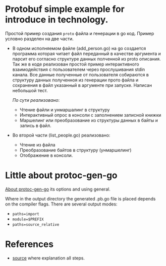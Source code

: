 # Protobuf simple example for introduce in technology.

Простой пример создания `proto` файла и генерации в go код. Пример условно разделен на две части.

* В одном исполняемом файле (add_person.go) на go создается программа которая читает файл переданный в качестве аргумента и парсит его согласно структуре данных полченной из proto описания. Так же в коде реализован простой пример интерактивного взаимодействия с пользователем через прослушивания stdin канала. Все данные полученные от пользователя собираются в структуру данных полученноя из генерации прото файла и сохранения в файл указанный в аргументе при запуске. Написан небольшой тест.

    _По сути реализовано_:
  * Чтение файли и унмаршалинг в структуру
  * Интерактивный опрос в консоли с заполнением записной книжки
  * Маршелинг или преобразование из структуры данных в байты и запись в файл.

* Во второй части (list_people.go) реализовано:
  * Чтение из файла
  * Преобразование байтов в структуру (унмаршелинг)
  * Отображение в консоли.

# Little about protoc-gen-go

[About protoc-gen-go](https://protobuf.dev/reference/go/go-generated/) its options and using general.

Where in the output directory the generated .pb.go file is placed depends on the compiler flags. There are several output modes:

* `paths=import`
* `module=$PREFIX`
* `paths=source_relative`

# References

- [source](https://protobuf.dev/getting-started/gotutorial/) where explanation all steps.
